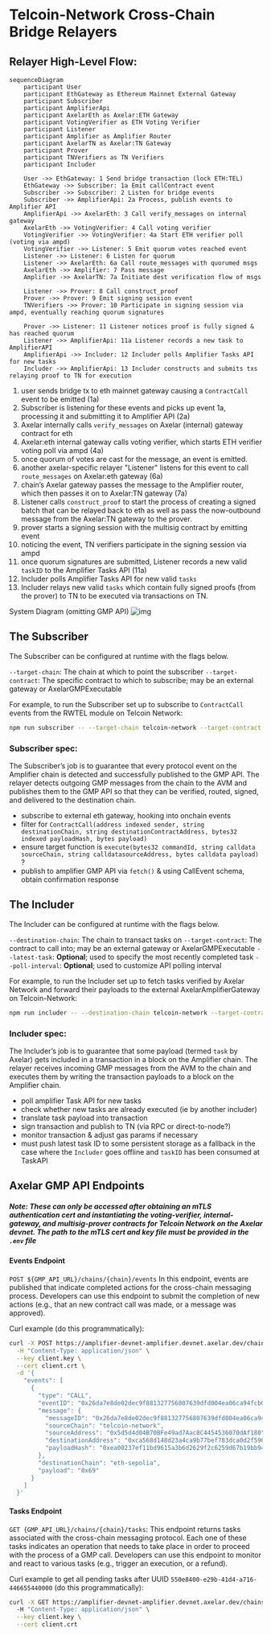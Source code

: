 # Telcoin-Network Cross-Chain Bridge Relayers

## Relayer High-Level Flow:

```mermaid
sequenceDiagram
    participant User
    participant EthGateway as Ethereum Mainnet External Gateway
    participant Subscriber
    participant AmplifierApi
    participant AxelarEth as Axelar:ETH Gateway
    participant VotingVerifier as ETH Voting Verifier
    participant Listener
    participant Amplifier as Amplifier Router
    participant AxelarTN as Axelar:TN Gateway
    participant Prover
    participant TNVerifiers as TN Verifiers
    participant Includer

    User ->> EthGateway: 1 Send bridge transaction (lock ETH:TEL)
    EthGateway ->> Subscriber: 1a Emit callContract event
    Subscriber ->> Subscriber: 2 Listen for bridge events
    Subscriber ->> AmplifierApi: 2a Process, publish events to Amplifier API
    AmplifierApi ->> AxelarEth: 3 Call verify_messages on internal gateway
    AxelarEth ->> VotingVerifier: 4 Call voting verifier
    VotingVerifier ->> VotingVerifier: 4a Start ETH verifier poll (voting via ampd)
    VotingVerifier ->> Listener: 5 Emit quorum votes reached event
    Listener ->> Listener: 6 Listen for quorum
    Listener ->> AxelarEth: 6a Call route_messages with quorumed msgs
    AxelarEth ->> Amplifier: 7 Pass message
    Amplifier ->> AxelarTN: 7a Initiate dest verification flow of msgs

    Listener ->> Prover: 8 Call construct_proof
    Prover ->> Prover: 9 Emit signing session event
    TNVerifiers ->> Prover: 10 Participate in signing session via ampd, eventually reaching quorum signatures

    Prover ->> Listener: 11 Listener notices proof is fully signed & has reached quorum
    Listener ->> AmplifierApi: 11a Listener records a new task to AmplifierAPI
    AmplifierApi ->> Includer: 12 Includer polls Amplifier Tasks API for new tasks
    Includer ->> AmplifierApi: 13 Includer constructs and submits txs relaying proof to TN for execution
```

1. user sends bridge tx to eth mainnet gateway causing a `ContractCall` event to be emitted (1a)
2. Subscriber is listening for these events and picks up event 1a, processing it and submitting it to Amplifier API (2a)
3. Axelar internally calls `verify_messages` on Axelar (internal) gateway contract for eth
4. Axelar:eth internal gateway calls voting verifier, which starts ETH verifier voting poll via ampd (4a)
5. once quorum of votes are cast for the message, an event is emitted.
6. another axelar-specific relayer "Listener" listens for this event to call `route_messages` on Axelar:eth gateway (6a)
7. chain’s Axelar gateway passes the message to the Amplifier router, which then passes it on to Axelar:TN gateway (7a)
8. Listener calls `construct_proof` to start the process of creating a signed batch that can be relayed back to eth as well as pass the now-outbound message from the Axelar:TN gateway to the prover.
9. prover starts a signing session with the multisig contract by emitting event
10. noticing the event, TN verifiers participate in the signing session via ampd
11. once quorum signatures are submitted, Listener records a new valid `taskID` to the Amplifier Tasks API (11a)
12. Includer polls Amplifier Tasks API for new valid `tasks`
13. Includer relays new valid `tasks` which contain fully signed proofs (from the prover) to TN to be executed via transactions on TN.

System Diagram (omitting GMP API)
![img](https://i.imgur.com/0tvOXdu.png)

## The Subscriber

The Subscriber can be configured at runtime with the flags below.

`--target-chain`: The chain at which to point the subscriber
`--target-contract`: The specific contract to which to subscribe; may be an external gateway or AxelarGMPExecutable

For example, to run the Subscriber set up to subscribe to `ContractCall` events from the RWTEL module on Telcoin Network:

```bash
npm run subscriber -- --target-chain telcoin-network --target-contract 0xca568d148d23a4ca9b77bef783dca0d2f5962c12
```

### Subscriber spec:

The Subscriber’s job is to guarantee that every protocol event on the Amplifier chain is detected and successfully published to the GMP API. The relayer detects outgoing GMP messages from the chain to the AVM and publishes them to the GMP API so that they can be verified, routed, signed, and delivered to the destination chain.

- subscribe to external eth gateway, hooking into onchain events
- filter for `ContractCall(address indexed sender, string destinationChain, string destinationContractAddress, bytes32 indexed payloadHash, bytes payload)`
- ensure target function is `execute(bytes32 commandId, string calldata sourceChain, string calldatasourceAddress, bytes calldata payload)` ?
- publish to amplifier GMP API via `fetch()` & using CallEvent schema, obtain confirmation response

## The Includer

The Includer can be configured at runtime with the flags below.

`--destination-chain`: The chain to transact tasks on
`--target-contract`: The contract to call into; may be an external gateway or AxelarGMPExecutable
`--latest-task`: **Optional**; used to specify the most recently completed task
`--poll-interval`: **Optional**; used to customize API polling interval

For example, to run the Includer set up to fetch tasks verified by Axelar Network and forward their payloads to the external AxelarAmplifierGateway on Telcoin-Network:

```bash
npm run includer -- --destination-chain telcoin-network --target-contract 0xbf02955dc36e54fe0274159dbac8a7b79b4e4dc3`
```

### Includer spec:

The Includer’s job is to guarantee that some payload (termed `task` by Axelar) gets included in a transaction in a block on the Amplifier chain. The relayer receives incoming GMP messages from the AVM to the chain and executes them by writing the transaction payloads to a block on the Amplifier chain.

- poll amplifier Task API for new tasks
- check whether new tasks are already executed (ie by another includer)
- translate task payload into transaction
- sign transaction and publish to TN (via RPC or direct-to-node?)
- monitor transaction & adjust gas params if necessary
- must push latest task ID to some persistent storage as a fallback in the case where the `Includer` goes offline and `taskID` has been consumed at TaskAPI

## Axelar GMP API Endpoints

##### Note: These can only be accessed after obtaining an mTLS authentication cert and instantiating the voting-verifier, internal-gateway, and multisig-prover contracts for Telcoin Network on the Axelar devnet. The path to the mTLS cert and key file must be provided in the `.env` file

#### Events Endpoint

`POST ${GMP_API_URL}/chains/{chain}/events`
In this endpoint, events are published that indicate completed actions for the cross-chain messaging process. Developers can use this endpoint to submit the completion of new actions (e.g., that an new contract call was made, or a message was approved).

Curl example (do this programmatically):

```bash
curl -X POST https://amplifier-devnet-amplifier.devnet.axelar.dev/chains/telcoin-network/events \
  -H "Content-Type: application/json" \
  --key client.key \
  --cert client.crt \
  -d '{
    "events": [
      {
        "type": "CALL",
        "eventID": "0x26da7e8de02dec9f881327756807639dfd004ea06ca94fcb042ad054d33a119b-76",
        "message": {
          "messageID": "0x26da7e8de02dec9f881327756807639dfd004ea06ca94fcb042ad054d33a119b-76",
          "sourceChain": "telcoin-network",
          "sourceAddress": "0x5d5d4d04B70BFe49ad7Aac8C4454536070dAf180",
          "destinationAddress": "0xca568d148d23a4ca9b77bef783dca0d2f5962c12",
          "payloadHash": "0xea00237ef11bd9615a3b6d2629f2c6259d67b19bb94947a1bd739bae3415141c"
        },
        "destinationChain": "eth-sepolia",
        "payload": "0x69"
      }
    ]
  }'
```

#### Tasks Endpoint

`GET {GMP_API_URL}/chains/{chain}/tasks`:
This endpoint returns tasks associated with the cross-chain messaging protocol. Each one of these tasks indicates an operation that needs to take place in order to proceed with the process of a GMP call. Developers can use this endpoint to monitor and react to various tasks (e.g., trigger an execution, or a refund).

Curl example to get all pending tasks after UUID `550e8400-e29b-41d4-a716-446655440000` (do this programmatically):

```bash
curl -X GET https://amplifier-devnet-amplifier.devnet.axelar.dev/chains/telcoin-network/tasks?after=550e8400-e29b-41d4-a716-446655440000&limit=20 \
  -H "Content-Type: application/json" \
  --key client.key \
  --cert client.crt
```
